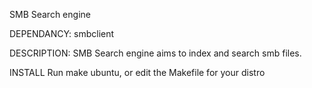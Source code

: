 

SMB Search engine

DEPENDANCY:
	smbclient


DESCRIPTION:
	SMB Search engine aims to index and search smb files.


INSTALL
	Run make ubuntu, or edit the Makefile for your distro
